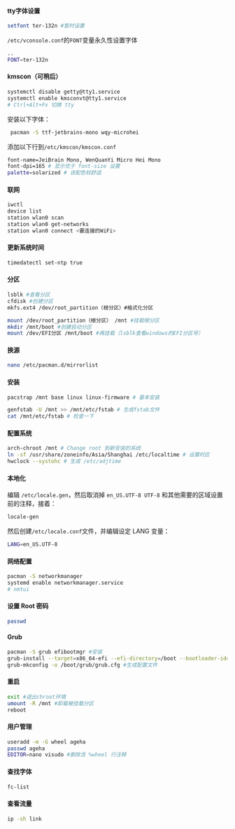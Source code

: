 #### tty字体设置
```bash
setfont ter-132n #暂时设置
```
`/etc/vconsole.conf`的`FONT`变量永久性设置字体
```bash
..
FONT=ter-132n
```
#### kmscon（可稍后）
```bash
systemctl disable getty@tty1.service
systemctl enable kmsconvt@tty1.service
# Ctrl+Alt+Fx 切换 tty
```
安装以下字体：
``` bash
 pacman -S ttf-jetbrains-mono wqy-microhei
```
添加以下行到`/etc/kmscon/kmscon.conf`
```bash
font-name=JeiBrain Mono, WenQuanYi Micro Hei Mono
font-dpi=165 # 显示优于 font-size 设置
palette=solarized # 该配色较舒适
```
#### 联网
``` bash
iwctl
device list
station wlan0 scan
station wlan0 get-networks
station wlan0 connect <要连接的WiFi>
```
#### 更新系统时间
```bash
timedatectl set-ntp true
```
#### 分区
```bash
lsblk #查看分区
cfdisk #创建分区
mkfs.ext4 /dev/root_partition（根分区）#格式化分区
```
```bash
mount /dev/root_partition（根分区） /mnt #挂载根分区
mkdir /mnt/boot #创建启动分区
mount /dev/EFI分区 /mnt/boot #再挂载（lsblk查看windows的EFI分区号）
```
#### 换源
``` bash
nano /etc/pacman.d/mirrorlist
```
#### 安装
```bash
pacstrap /mnt base linux linux-firmware # 基本安装
```
```bash
genfstab -U /mnt >> /mnt/etc/fstab # 生成fstab文件
cat /mnt/etc/fstab # 检查一下
```
#### 配置系统
``` bash
arch-chroot /mnt # Change root 到新安装的系统
ln -sf /usr/share/zoneinfo/Asia/Shanghai /etc/localtime # 设置时区
hwclock --systohc # 生成 /etc/adjtime
```
#### 本地化
编辑 `/etc/locale.gen`，然后取消掉 `en_US.UTF-8 UTF-8` 和其他需要的区域设置前的注释，接着：
```bash
locale-gen
```
然后创建`/etc/locale.conf`文件，并编辑设定 LANG 变量：
```bash
LANG=en_US.UTF-8
```
#### 网络配置
``` bash
pacman -S networkmanager
systemd enable networkmanager.service
# nmtui
```
#### 设置 Root 密码
``` bash
passwd
```
#### Grub
``` bash
pacman -S grub efibootmgr #安装
grub-install --target=x86_64-efi --efi-directory=/boot --bootloader-id=GRUB #安装到
grub-mkconfig -o /boot/grub/grub.cfg #生成配置文件
```
#### 重启
``` bash
exit #退出chroot环境
umount -R /mnt #卸载被挂载分区
reboot
```
#### 用户管理
``` bash
useradd -m -G wheel ageha
passwd ageha
EDITOR=nano visudo #删除含 %wheel 行注释
```
#### 查找字体
``` bash
fc-list
```
#### 查看流量
``` bash
ip -sh link
```

